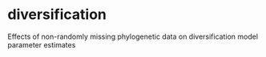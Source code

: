 # diversification

Effects of non-randomly missing phylogenetic data on diversification model parameter estimates

